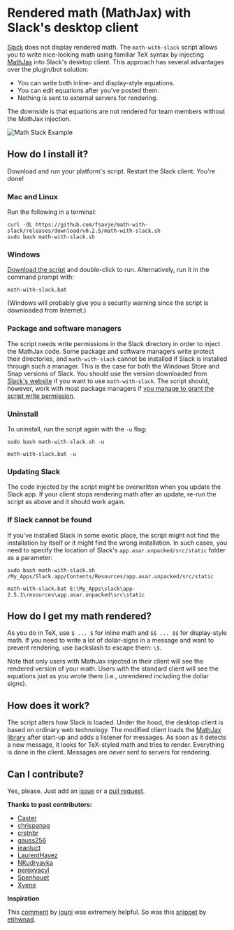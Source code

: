 # Rendered math (MathJax) with Slack's desktop client

[Slack](https://slack.com) does not display rendered math. The `math-with-slack` script allows you to write nice-looking math using familiar TeX syntax by injecting [MathJax](https://www.mathjax.org) into Slack's desktop client. This approach has several advantages over the plugin/bot solution:

  * You can write both inline- and display-style equations.
  * You can edit equations after you've posted them.
  * Nothing is sent to external servers for rendering.

The downside is that equations are not rendered for team members without the MathJax injection.


![Math Slack Example](math-slack.gif "Amazing maths!")


## How do I install it?

Download and run your platform's script. Restart the Slack client. You're done!


### Mac and Linux

Run the following in a terminal:

```shell
curl -OL https://github.com/fsavje/math-with-slack/releases/download/v0.2.5/math-with-slack.sh
sudo bash math-with-slack.sh
```


### Windows

[Download the script](https://github.com/fsavje/math-with-slack/releases/download/v0.2.5/math-with-slack.bat) and double-click to run. Alternatively, run it in the command prompt with:

```shell
math-with-slack.bat
```

(Windows will probably give you a security warning since the script is downloaded from Internet.)


### Package and software managers

The script needs write permissions in the Slack directory in order to inject the MathJax code. Some package and software managers write protect their directories, and `math-with-slack` cannot be installed if Slack is installed through such a manager. This is the case for both the Windows Store and Snap versions of Slack. You should use the version downloaded from [Slack's website](https://slack.com/downloads/windows) if you want to use `math-with-slack`. The script should, however, work with most package managers if [you manage to grant the script write permission](https://github.com/fsavje/math-with-slack/issues/32#issuecomment-479852799).


### Uninstall

To uninstall, run the script again with the `-u` flag:

```shell
sudo bash math-with-slack.sh -u
```

```shell
math-with-slack.bat -u
```


### Updating Slack

The code injected by the script might be overwritten when you update the Slack app. If your client stops rendering math after an update, re-run the script as above and it should work again.


### If Slack cannot be found

If you've installed Slack in some exotic place, the script might not find the installation by itself or it might find the wrong installation. In such cases, you need to specify the location of Slack's `app.asar.unpacked/src/static` folder as a parameter:

```shell
sudo bash math-with-slack.sh /My_Apps/Slack.app/Contents/Resources/app.asar.unpacked/src/static
```

```shell
math-with-slack.bat E:\My_Apps\slack\app-2.5.1\resources\app.asar.unpacked\src\static
```


## How do I get my math rendered?

As you do in TeX, use `$ ... $` for inline math and `$$ ... $$` for display-style math. If you need to write a lot of dollar-signs in a message and want to prevent rendering, use backslash to escape them: `\$`.

Note that only users with MathJax injected in their client will see the rendered version of your math. Users with the standard client will see the equations just as you wrote them (i.e., unrendered including the dollar signs).


## How does it work?

The script alters how Slack is loaded. Under the hood, the desktop client is based on ordinary web technology. The modified client loads the [MathJax library](https://www.mathjax.org) after start-up and adds a listener for messages. As soon as it detects a new message, it looks for TeX-styled math and tries to render. Everything is done in the client. Messages are *never* sent to servers for rendering.


## Can I contribute?

Yes, please. Just add an [issue](https://github.com/fsavje/math-with-slack/issues) or a [pull request](https://github.com/fsavje/math-with-slack/pulls).


**Thanks to past contributors:**

* [Caster](https://github.com/Caster)
* [chrispanag](https://github.com/chrispanag)
* [crstnbr](https://github.com/crstnbr)
* [gauss256](https://github.com/gauss256)
* [jeanluct](https://github.com/jeanluct)
* [LaurentHayez](https://github.com/LaurentHayez)
* [NKudryavka](https://github.com/NKudryavka)
* [peroxyacyl](https://github.com/peroxyacyl)
* [Spenhouet](https://github.com/Spenhouet)
* [Xyene](https://github.com/Xyene)


**Inspiration**

This [comment](https://gist.github.com/DrewML/0acd2e389492e7d9d6be63386d75dd99#gistcomment-1981178) by [jouni](https://github.com/jouni) was extremely helpful. So was this [snippet](https://gist.github.com/etihwnad/bc63ec9b87af586e1435) by [etihwnad](https://github.com/etihwnad).
